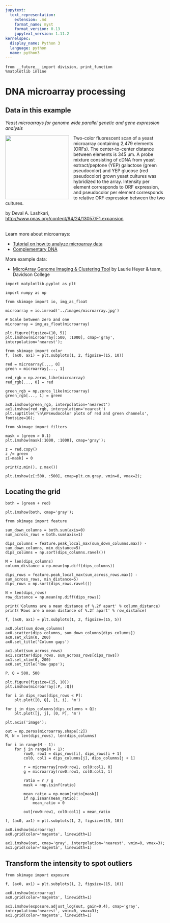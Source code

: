 ```yaml
---
jupytext:
  text_representation:
    extension: .md
    format_name: myst
    format_version: 0.13
    jupytext_version: 1.11.2
kernelspec:
  display_name: Python 3
  language: python
  name: python3
---
```


```{code-cell} ipython3
from __future__ import division, print_function
%matplotlib inline
```

# DNA microarray processing

## Data in this example

*Yeast microarrays for genome wide parallel genetic and gene
expression analysis*

<img src="../images/microarray.jpg" width="200px" style="float: left; padding-right: 1em;"/>

Two-color fluorescent scan of a yeast microarray containing 2,479 elements
(ORFs). The center-to-center distance between elements is 345 μm. A probe
mixture consisting of cDNA from yeast extract/peptone (YEP) galactose (green
pseudocolor) and YEP glucose (red pseudocolor) grown yeast cultures was
hybridized to the array. Intensity per element corresponds to ORF expression,
and pseudocolor per element corresponds to relative ORF expression between the
two cultures. 

by Deval A. Lashkari, http://www.pnas.org/content/94/24/13057/F1.expansion

<div style="clear: both;"></div>
<br/>
Learn more about microarrays:

- [Tutorial on how to analyze microarray data](http://www.hhmi.org/biointeractive/how-analyze-dna-microarray-data)
- [Complementary DNA](http://en.wikipedia.org/wiki/Complementary_DNA)

More example data:

- [MicroArray Genome Imaging & Clustering Tool](http://www.bio.davidson.edu/projects/MAGIC/MAGIC.html) by Laurie Heyer & team, Davidson College

```{code-cell} ipython3
import matplotlib.pyplot as plt

import numpy as np

from skimage import io, img_as_float
```

```{code-cell} ipython3
microarray = io.imread('../images/microarray.jpg')

# Scale between zero and one
microarray = img_as_float(microarray)

plt.figure(figsize=(10, 5))
plt.imshow(microarray[:500, :1000], cmap='gray', interpolation='nearest');
```

```{code-cell} ipython3
from skimage import color
f, (ax0, ax1) = plt.subplots(1, 2, figsize=(15, 10))

red = microarray[..., 0]
green = microarray[..., 1]

red_rgb = np.zeros_like(microarray)
red_rgb[..., 0] = red

green_rgb = np.zeros_like(microarray)
green_rgb[..., 1] = green

ax0.imshow(green_rgb, interpolation='nearest')
ax1.imshow(red_rgb, interpolation='nearest')
plt.suptitle('\n\nPseudocolor plots of red and green channels', fontsize=16);
```

```{code-cell} ipython3
from skimage import filters

mask = (green > 0.1)
plt.imshow(mask[:1000, :1000], cmap='gray');
```

```{code-cell} ipython3
z = red.copy()
z /= green
z[~mask] = 0

print(z.min(), z.max())

plt.imshow(z[:500, :500], cmap=plt.cm.gray, vmin=0, vmax=2);
```

## Locating the grid

```{code-cell} ipython3
both = (green + red)

plt.imshow(both, cmap='gray');
```

```{code-cell} ipython3
from skimage import feature

sum_down_columns = both.sum(axis=0)
sum_across_rows = both.sum(axis=1)

dips_columns = feature.peak_local_max(sum_down_columns.max() - sum_down_columns, min_distance=5)
dips_columns = np.sort(dips_columns.ravel())

M = len(dips_columns)
column_distance = np.mean(np.diff(dips_columns))

dips_rows = feature.peak_local_max(sum_across_rows.max() - sum_across_rows, min_distance=5)
dips_rows = np.sort(dips_rows.ravel())

N = len(dips_rows)
row_distance = np.mean(np.diff(dips_rows))

print('Columns are a mean distance of %.2f apart' % column_distance)
print('Rows are a mean distance of %.2f apart' % row_distance)

f, (ax0, ax1) = plt.subplots(1, 2, figsize=(15, 5))

ax0.plot(sum_down_columns)
ax0.scatter(dips_columns, sum_down_columns[dips_columns])
ax0.set_xlim(0, 200)
ax0.set_title('Column gaps')

ax1.plot(sum_across_rows)
ax1.scatter(dips_rows, sum_across_rows[dips_rows])
ax1.set_xlim(0, 200)
ax0.set_title('Row gaps');
```

```{code-cell} ipython3
P, Q = 500, 500

plt.figure(figsize=(15, 10))
plt.imshow(microarray[:P, :Q])

for i in dips_rows[dips_rows < P]:
    plt.plot([0, Q], [i, i], 'm')

for j in dips_columns[dips_columns < Q]:
    plt.plot([j, j], [0, P], 'm')

plt.axis('image');
```

```{code-cell} ipython3
out = np.zeros(microarray.shape[:2])
M, N = len(dips_rows), len(dips_columns)

for i in range(M - 1):
    for j in range(N - 1):
        row0, row1 = dips_rows[i], dips_rows[i + 1]
        col0, col1 = dips_columns[j], dips_columns[j + 1]

        r = microarray[row0:row1, col0:col1, 0]
        g = microarray[row0:row1, col0:col1, 1]

        ratio = r / g
        mask = ~np.isinf(ratio)

        mean_ratio = np.mean(ratio[mask])
        if np.isnan(mean_ratio):
            mean_ratio = 0
        
        out[row0:row1, col0:col1] = mean_ratio
```

```{code-cell} ipython3
f, (ax0, ax1) = plt.subplots(1, 2, figsize=(15, 10))

ax0.imshow(microarray)
ax0.grid(color='magenta', linewidth=1)

ax1.imshow(out, cmap='gray', interpolation='nearest', vmin=0, vmax=3);
ax1.grid(color='magenta', linewidth=1)
```

## Transform the intensity to spot outliers

```{code-cell} ipython3
from skimage import exposure

f, (ax0, ax1) = plt.subplots(1, 2, figsize=(15, 10))

ax0.imshow(microarray)
ax0.grid(color='magenta', linewidth=1)

ax1.imshow(exposure.adjust_log(out, gain=0.4), cmap='gray', interpolation='nearest', vmin=0, vmax=3);
ax1.grid(color='magenta', linewidth=1)
```
